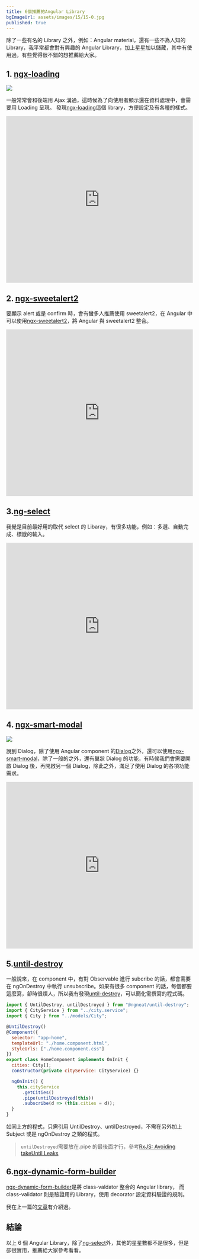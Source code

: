 ```yaml
---
title: 6個推薦的Angular Library
bgImageUrl: assets/images/15/15-0.jpg
published: true
---
```


除了一些有名的 Library 之外，例如：Angular material，還有一些不為人知的 Library，我平常都會對有興趣的 Angular Library，加上星星加以儲藏，其中有使用過，有些覺得很不錯的想推薦給大家。

## 1. [ngx-loading](https://github.com/Zak-C/ngx-loading)

<img class="img-responsive" loading="lazy" src="assets/images/15/15-1.gif"/>

一般常常會和後端用 Ajax 溝通，這時候為了向使用者顯示還在資料處理中，會需要用 Loading 呈現。
發現[ngx-loading](https://github.com/Zak-C/ngx-loading)這個 library，方便設定及有各種的樣式。

<iframe width="100%" height="450" frameborder="0" src="https://stackblitz.com/edit/ngx-loading-blog?embed=1&file=src/app/app.component.html" ></iframe>

## 2. [ngx-sweetalert2](https://github.com/sweetalert2/ngx-sweetalert2)

要顯示 alert 或是 confirm 時，會有蠻多人推薦使用 sweetalert2，在 Angular 中可以使用[ngx-sweetalert2](https://github.com/sweetalert2/ngx-sweetalert2)，將 Angular 與 sweetalert2 整合。

<iframe width="100%" height="450" frameborder="0" src="https://stackblitz.com/edit/ngx-sweetalert2-blog?embed=1&file=src/app/app.component.html" ></iframe>

## 3.[ng-select](https://github.com/ng-select/ng-select)

我覺是目前最好用的取代 select 的 Libaray，有很多功能，例如：多選、自動完成、標韱的輸入。

<iframe width="100%" height="450" frameborder="0" src="https://stackblitz.com/edit/ngx-select-blog?embed=1&file=src/app/app.component.html" ></iframe>

## 4. [ngx-smart-modal](https://github.com/maximelafarie/ngx-smart-modal)

<img class="img-responsive" loading="lazy" src="assets/images/15/15-2.png">

說到 Dialog，除了使用 Angular component 的[Dialog](https://material.angular.io/components/dialog/overview)之外，還可以使用[ngx-smart-modal](https://github.com/maximelafarie/ngx-smart-modal)，除了一般的之外，還有巢狀 Dialog 的功能，有時候我們會需要開啟 Dialog 後，再開啟另一個 Dialog，除此之外，滿足了使用 Dialog 的各項功能需求。

<iframe width="100%" height="450" frameborder="0" src="https://stackblitz.com/edit/ngx-smart-dialog-blog?embed=1&file=src/app/app.component.html" ></iframe>

## 5.[until-destroy](https://github.com/ngneat/until-destroy)

一般說來，在 component 中，有對 Observable 進行 subcribe 的話，都會需要在 ngOnDestroy 中執行 unsubscribe。如果有很多 component 的話，每個都要這麼寫，卻時很煩人，所以我有發現[until-destroy](https://github.com/ngneat/until-destroy)，可以簡化需撰寫的程式碼。

```javascript
import { UntilDestroy, untilDestroyed } from "@ngneat/until-destroy";
import { CityService } from "../city.service";
import { City } from "../models/City";

@UntilDestroy()
@Component({
  selector: "app-home",
  templateUrl: "./home.component.html",
  styleUrls: ["./home.component.css"]
})
export class HomeComponent implements OnInit {
  cities: City[];
  constructor(private cityService: CityService) {}

  ngOnInit() {
    this.cityService
      .getCities()
      .pipe(untilDestroyed(this))
      .subscribe(d => (this.cities = d));
  }
}
```

如同上方的程式，只需引用 UntilDestroy、untilDestroyed，不需在另外加上 Subject 或是 ngOnDestroy 之類的程式。

> `untilDestroyed`需要放在.pipe 的最後面才行，參考[RxJS: Avoiding takeUntil Leaks](https://medium.com/angular-in-depth/rxjs-avoiding-takeuntil-leaks-fb5182d047ef)

## 6.[ngx-dynamic-form-builder](https://github.com/EndyKaufman/ngx-dynamic-form-builder)

[ngx-dynamic-form-builder](https://github.com/EndyKaufman/ngx-dynamic-form-builder)是將 class-valdator 整合的 Angular library， 而 class-validator 則是驗證用的 Library，使用 decorator 設定資料驗證的規則。

我在上一篇的[文章](/class-validator-and-ngx-dynamic-form-builder)有介紹過。

## 結論

以上 6 個 Angular Library，除了[ng-select](https://github.com/ng-select/ng-select)外，其他的星星數都不是很多，但是卻很實用，推薦給大家參考看看。
